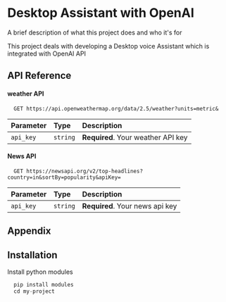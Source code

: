 
# Desktop Assistant with OpenAI

A brief description of what this project does and who it's for

This project deals with developing a Desktop voice Assistant which is integrated with OpenAI API


## API Reference

#### weather API

```http
  GET https://api.openweathermap.org/data/2.5/weather?units=metric&
```

| Parameter | Type     | Description                        |
| :-------- | :------- | :-------------------------         |
| `api_key` | `string` | **Required**. Your weather API key |

#### News API

```http
  GET https://newsapi.org/v2/top-headlines?country=in&sortBy=popularity&apiKey=
```  

| Parameter | Type     | Description                      |
| :-------- | :------- | :-------------------------       |
| `api_key` | `string` | **Required**. Your news api  key |







## Appendix




## Installation

Install python modules

```python
  pip install modules
  cd my-project
```
    
